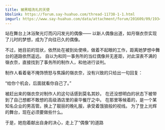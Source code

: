```yaml
---
title: 被黑暗洗礼的天使
bbslink: https://forum.say-huahuo.com/thread-11738-1-1.html
imgurl: https://www.say-huahuo.com/data/attachment/forum/201609/09/193436cb8d5j5ijll5a5gc.jpg
---
```


站在舞台上沐浴聚光灯而闪闪发光的偶像——
以新人偶像出道，如月嶺衣奈实现了儿时的梦想，成为了向往已久的偶像。
 
不过，她目前的现状，依然处在被到处使唤，做着不起眼的工作，距离她梦想中舞台的道路依然遥远。
自以为和同一事务所的当红偶像并无差距，对此深表不满的嶺衣奈，直接找到了事务所的制作人，和他进行谈判。
 
制作人看着毫不掩饰愤怒与焦躁的嶺衣奈，没有兴致的只给出一句回复：
 
“给你个机会，后面就看你自己了。”
 
被赶出来的嶺衣奈对制作人的这句话感到莫名其妙。
在还没想明白的状态下被带到了自己想都不敢想的高级酒店里的豪华餐厅之中。
在那里等候着的，是一个某知名企业的男高管。换上了靓丽的晚礼服，承受着饿狼般的视线。
为了登上光辉的舞台，现在必须要做些什么。
 
于是，她抱着献出自身的决心，走上了“偶像”的道路<!--more-->
